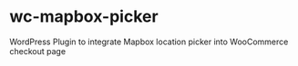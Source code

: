 # wc-mapbox-picker
WordPress Plugin to integrate Mapbox location picker into WooCommerce checkout page
